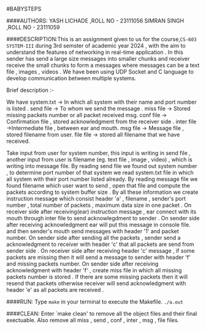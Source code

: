 #BABYSTEPS

####AUTHORS:
	YASH LICHADE ,ROLL NO - 23111056
	SIMRAN SINGH ,ROLL NO - 23111059

####DESCRIPTION:This is an assignment given to us for the course,`CS-603 SYSTEM-III` during 3rd semster of academic year 2024 , with the aim to understand the features of networking in real-time application .
In this sender has send a large size messages into smaller chunks and receiver receive the small chunks to form a messages where messages can be a text file , images , videos . We have been using UDP Socket and C language to develop communication between multiple systems.

Brief description :-

We have system.txt -> In which all system with their name and port number is listed . 
	send file -> To whom we send the message .
	miss file -> Stored missing packets number or all packet received msg.
	conf file -> Confirmation file , stored acknowledgment from the receiver side .
	inter file ->Intermediate file , between ear and mouth.
	msg file  -> Message file , stored filename from user.
	file file -> stored all filename that we have received.

Take input from user for system number, this input is writing in send file , another input from user is filename (eg. text file , image , video) , which is writing into message file.
By reading send file we found out system number , to determine port number of that system we read system.txt file in which all system with their port number listed already.
By reading message file we found filename which user want to send , open that file and compute the packets according to system buffer size .
By all these information we create instruction message which consist header 'a' , filename , sender's port number ,  total number of packets , maximum data size in one packet .
On receiver side after receiving(ear) instruction message , ear connect with its mouth through inter file to send acknowlegdment to sender .
On sender side after receiving acknowledgment ear will put this message in console file. and then sender's mouth send messages with header '1' and packet number.
On sender side after sending all the packets , sender send a acknowledgment to receiver with header 'c' that all packets are send from sender side . 
On receiver side after receiving header 'c' message , if some packets are missing then it will send a message to sender with header 'f' and missing packets number.
On sender side after receiving acknowledgment with header 'f' , create miss file in which all missing packets number is stored .
If there are some missing packets then it will resend that packets otherwise receiver will send acknowledgment with header 'e' as all packets are received .

####RUN:
Type `make` in your terminal to execute the Makefile.
`./a.out` <system name> <port number>

####CLEAN:
Enter `make clean' to remove all the object files and their final exectuable.
Also remove all miss , send , conf , inter , msg , file files.

   


 

